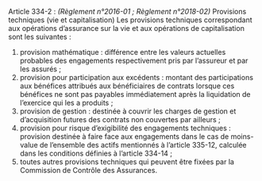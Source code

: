 Article 334-2 : _(Règlement n°2016-01 ; Règlement n°2018-02)_ Provisions techniques (vie et capitalisation)
Les provisions techniques correspondant aux opérations d’assurance sur la vie et aux opérations de capitalisation sont les suivantes :
1) provision mathématique : différence entre les valeurs actuelles probables des engagements respectivement pris par l’assureur et par les assurés ;
2) provision pour participation aux excédents : montant des participations aux bénéfices attribués aux bénéficiaires de contrats lorsque ces bénéfices ne sont pas payables immédiatement après la liquidation de l’exercice qui les a produits ;
3) provision de gestion : destinée à couvrir les charges de gestion et d’acquisition futures des contrats non couvertes par ailleurs ;
4) provision pour risque d’exigibilité des engagements techniques : provision destinée à faire face aux engagements dans le cas de moins-value de l’ensemble des actifs mentionnés à l’article 335-12, calculée dans les conditions définies à l’article 334-14 ;
5) toutes autres provisions techniques qui peuvent être fixées par la Commission de Contrôle des Assurances.